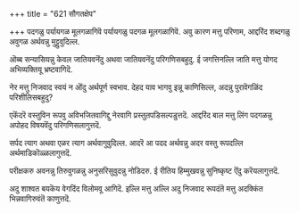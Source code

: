 +++
title = "621 सौगतक्षेप"

+++
पदगळु पर्यायगळ मूलगळागिवॆ पर्यायगळु पदगळ मूलगळागिवॆ. अवु कारण मत्तु परिणाम, आद्दरिंद शब्दगळु अवुगळ अर्थवन्नु मुट्टुवुदिल्ल.

ऒब्ब सन्यासियन्नु केवल जातियवनॆंदु अथवा जातियवनॆंदु परिगणिसबहुदु. ई जगत्तिनल्लि जाति मत्तु योगद अभिव्यक्तियू भ्रष्टवागिदॆ.

नेर मत्तु निजवाद स्वयं न ऒंदु अर्थपूर्ण स्वभाव. देहद याव भागवु इन्नू काणिसिल्ल, अदन्नु पुरावॆगळिंद परिशीलिसबहुदु?

एकॆंदरॆ वस्तुविन रूपवु अविभजितवागिद्दु नेरवागि प्रस्तुतपडिसल्पडुत्तदॆ. आद्दरिंद बाल मत्तु लिंग पदगळन्नु अपोहद विषयवॆंदु परिगणिसलागुत्तदॆ.

सर्पद त्याग अथवा एळर त्याग अर्थवागुवुदिल्ल. आदरॆ आ पदद अर्थवन्नु अदर वस्तु रूपदल्लि अर्थमाडिकॊळ्ळलागुत्तदॆ.

परीक्षकरु अवनन्नु तिरुवुगळन्नु अनुसरिसुवुदन्नु नोडिदरु. ई रीतिय हिम्मुखवन्नु सुनिष्कृष्ट ऎंदु करॆयलागुत्तदॆ.

अदु शाश्वत बयकॆय वेगदिंद विलोमवू आगिदॆ. इल्लि मत्तु अल्लि अदु निजवाद रूपदंतॆ मत्तु अदक्किंत भिन्नवागिरुवंतॆ काणुत्तदॆ.

